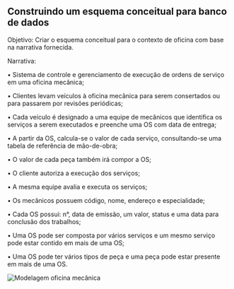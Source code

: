 ## Construindo um esquema conceitual para banco de dados

Objetivo:
Criar o esquema conceitual para o contexto de oficina com base na narrativa fornecida.


Narrativa:

• Sistema de controle e gerenciamento de execução de ordens de serviço em uma oficina mecânica;

• Clientes levam veículos à oficina mecânica para serem consertados ou para passarem por revisões  periódicas;

• Cada veículo é designado a uma equipe de mecânicos que identifica os serviços a serem executados e preenche uma OS com data de entrega;

• A partir da OS, calcula-se o valor de cada serviço, consultando-se uma tabela de referência de mão-de-obra;

• O valor de cada peça também irá compor a OS;

• O cliente autoriza a execução dos serviços;

• A mesma equipe avalia e executa os serviços;

• Os mecânicos possuem código, nome, endereço e especialidade;

• Cada OS possui: n°, data de emissão, um valor, status e uma data para conclusão dos trabalhos;

• Uma OS pode ser composta por vários serviços e um mesmo serviço pode estar contido em mais de uma OS;

 • Uma OS pode ter vários tipos de peça e uma peça pode estar presente em mais de uma OS.

 ![Modelagem oficina mecânica](https://github.com/user-attachments/assets/d10d5281-3135-4827-8ca3-643dc95dc4bf)


